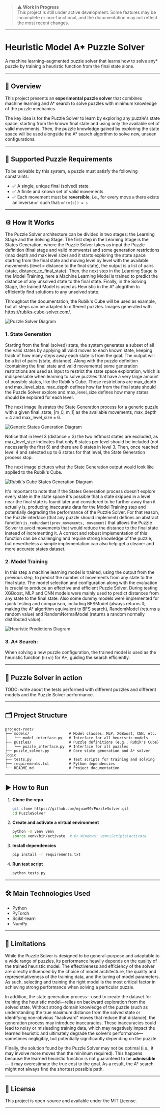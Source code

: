 > ⚠️ **Work in Progress**  
> This project is still under active development. Some features may be incomplete or non-functional, and the documentation may not reflect the most recent changes.

---

# Heuristic Model A* Puzzle Solver

A machine learning–augmented puzzle solver that learns how to solve any* puzzle by training a heuristic function from the final state alone.

---

## 🧩 Overview

This project presents an **experimental puzzle solver** that combines machine learning and A* search to solve puzzles with minimum knowledge of the puzzle mechanics.

The key idea is for the Puzzle Solver to learn by exploring any puzzle's state space, starting from the known final state and using only the available set of valid movements. Then, the puzzle knowledge gained by exploring the state space will be used alongside the A* search algorithm to solve new, unseen configurations.

---

## 🚦 Supported Puzzle Requirements

To be solvable by this system, a puzzle must satisfy the following constraints:

* ✅ A single, unique final (solved) state.
* ✅ A finite and known set of valid movements.
* ✅ Each movement must be **reversible**, i.e., for every move `m` there exists an inverse `m'` such that: `m'(m(s)) = s`

---

## ⚙️ How It Works
The Puzzle Solver architecture can be divided in two stages: the Learning Stage and the Solving Stage. The first step in the Learning Stage is the States Generation, where the Puzzle Solver takes as input the Puzzle definition (final stage and valid momvents) and some generation restrictions (max depth and max level size) and it starts exploring the state space starting from the final state and moving level by level with the available movements (level = distance to the final state), the output is a list of pairs (state, distance_to_final_state). Then, the next step in the Learning Stage is the Model Training, here a Machine Learning Model is trained to predict the distance of any unsolved state to the final state. Finally, in the Solving Stage, the trained Model is used as Heuristic in the A* alogrithm to efficiently find solutions to any unsolved state.

Throughout the documentation, the Rubik's Cube will be used as example, but all steps can be adapted to different puzzles. Images generated with https://rubiks-cube-solver.com/.

![Puzzle Solver Diagram](images/puzzle_solver_diagram.png)


### 1. State Generation
Starting from the final (solved) state, the system generates a subset of all the valid states by applying all valid moves to each known state, keeping track of how many steps away each state is from the goal. The output will be a list of pairs (state, distance). Along with the puzzle definition (containing the final state and valid movements) some generation restrictions are used as input to restrict the state space exploration, which is indispensable when learning to solve puzzles that have a very large amount of possible states, like the Rubik's Cube. These restrictions are max_depth and max_level_size. max_depth defines how far from the final state should the Puzzle Solver explore and max_level_size defines how many states should be explored for each level.

The next image ilustrates the State Generation process for a generic puzzle with a given final_state, \[m_0, m_1\] as the available movements, max_depth = 4 and max_level_size = 6.

![Generic States Generation Diagram](images/generic_states_generation.png)

Notice that in level 3 (distance = 3) the two leftmost states are excluded, as max_level_size indicates that only 6 states per level should be included (not necessarily the first 6) and there are 8 states in level 3. Then, once reached level 4 and selected up to 6 states for that level, the State Generation process stop.

The next image pictures what the State Generation output would look like applied to the Rubik's Cube.

![Rubik's Cube States Generation Diagram](images/rubiks_states_generation.png)

It's important to note that if the States Generation process doesn't explore every state in the state space it's possible that a state skipped in a level near the final state is found later and considered to be further away than it actually is, producing inaccurate data for the Model Training step and potentially degrading the performance of the Puzzle Solver. For that reason, the Puzzle interface (that any puzzle should implement) defines an abstract function `is_redundant(prev_movements, movement)` that allows the Puzzle Solver to avoid movements that would reduce the distance to the final state instead of incrementing it. A correct and robust implementation of this function can be challenging and require strong knowledge of the puzzle, but nevertheless a simple implementation can also help get a cleaner and more accurate states dataset.

### 2. Model Training
In this step a machine learning model is trained, using the output from the previous step, to predict the number of movements from any state to the final state. The model selection and configuration along with the evaluation is crucial to produce an effective and efficient Puzzle Solver. During testing XGBoost, MLP and CNN models were mainly used to predict distances from any state to the final state. Also some dummy models were implemented for quick testing and comparison, including BFSModel (always returns 0, making the A* algorithm equivalent to BFS search), RandomModel (returns a random value) and RandomNormalModel (returns a random normally distributed value).

![Heuristic Predictions Diagram](images/heuristic_predictions.png)

### 3. A* Search:
When solving a new puzzle configuration, the trained model is used as the heuristic function (`h(n)`) for A*, guiding the search efficiently.

---

## 🚀 Puzzle Solver in action
TODO: write about the tests performed with different puzzles and different models and the Puzzle Solver performance.

---

## 🗂️ Project Structure

```
project-root/
├── models/                  # Model classes: MLP, XGBoost, CNN, etc.
│   └── model_interface.py   # Interface for all heuristic models
├── puzzles/                 # Puzzle definitions (e.g., Rubik's Cube)
│   └── puzzle_interface.py  # Interface for all puzzles
├── puzzle_solver.py         # Core state generation and A* solver logic
├── tests.py                 # Test scripts for training and solving
├── requirements.txt         # Python dependencies
└── README.md                # Project documentation
```

---

## ▶️ How to Run

1. **Clone the repo**

   ```bash
   git clone https://github.com/mjuan99/PuzzleSolver.git
   cd PuzzleSolver
   ```

2. **Create and activate a virtual environment**

   ```bash
   python -m venv venv
   source venv/bin/activate  # On Windows: venv\Scripts\activate
   ```

3. **Install dependencies**

   ```bash
   pip install -r requirements.txt
   ```

4. **Run test script**

   ```bash
   python tests.py
   ```

---

## 🛠️ Main Technologies Used

* Python
* PyTorch
* Scikit-learn
* NumPy

---

## 🚧 Limitations

While the Puzzle Solver is designed to be general-purpose and adaptable to a wide range of puzzles, its performance heavily depends on the quality of the trained heuristic model. The effectiveness and efficiency of the solver are directly influenced by the choice of model architecture, the quality and representativeness of the training data, and the tuning of model parameters. As such, selecting and training the right model is the most critical factor in achieving strong performance when solving a particular puzzle. 

In addition, the state generation process—used to create the dataset for training the heuristic model—relies on backward exploration from the solved state. Without strong domain knowledge of the puzzle (such as understanding the true maximum distance from the solved state or identifying non-obvious "backward" moves that reduce that distance), the generation process may introduce inaccuracies. These inaccuracies could lead to noisy or misleading training data, which may negatively impact the learned heuristic and ultimately degrade the solver’s performance—sometimes negligibly, but potentially significantly depending on the puzzle.

Finally, the solution found by the Puzzle Solver may not be optimal (i.e., it may involve more moves than the minimum required). This happens because the learned heuristic function is not guaranteed to be **admissible** — it may overestimate the true cost to the goal. As a result, the A* search might not always find the shortest possible path.

---

## 📄 License

This project is open-source and available under the MIT License.

---
